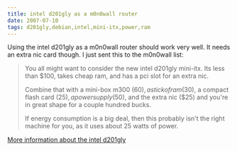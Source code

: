 ```yaml
---
title: intel d201gly as a m0n0wall router
date: 2007-07-10
tags: d201gly,debian,intel,mini-itx,power,ram
---
```

Using the intel d201gly as a m0n0wall router should work very well. It needs an extra nic card though. I just sent this to the m0n0wall list:

<blockquote>You all might want to consider the new intel d201gly mini-itx. Its less than $100, takes cheap ram, and has a pci slot for an extra nic.

Combine that with a mini-box m300 ($60), a stick of ram ($30), a compact flash card ($25), a power supply ($50), and the extra nic ($25) and you're in great shape for a couple hundred bucks.

If energy consumption is a big deal, then this probably isn't the right machine for you, as it uses about 25 watts of power. </blockquote>

<a href="http://www.docunext.com/blog/2007/06/intels-little-valley-mini-itx-board.html">More information about the intel d201gly</a>

